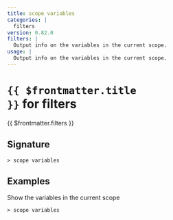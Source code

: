 ```yaml
---
title: scope variables
categories: |
  filters
version: 0.82.0
filters: |
  Output info on the variables in the current scope.
usage: |
  Output info on the variables in the current scope.
---
```


# <code>{{ $frontmatter.title }}</code> for filters

<div class='command-title'>{{ $frontmatter.filters }}</div>

## Signature

```> scope variables ```

## Examples

Show the variables in the current scope
```shell
> scope variables

```
